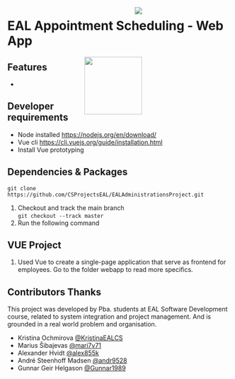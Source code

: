 <img style="margin-right: 200px;float:right;" src="https://img.shields.io/badge/development%20status-active-brightgreen.svg"><div></div>
# EAL Appointment Scheduling - Web App

<img style="margin-right: 200px;float:right;" src="https://octodex.github.com/images/dinotocat.pngf" width="130" align="right">

## Features
- 

## Developer requirements
- Node installed https://nodejs.org/en/download/
- Vue cli https://cli.vuejs.org/guide/installation.html
- Install Vue prototyping 

## Dependencies & Packages
`git clone https://github.com/CSProjectsEAL/EALAdministrationsProject.git`
1. Checkout and track the main branch <br>
`git checkout --track master`
1. Run the following command <br>

## VUE Project
1. Used Vue to create a single-page application that serve as frontend for employees. Go to the folder webapp to read more specifics.

## Contributors Thanks
This project was developed by Pba. students at EAL Software Development course, related to system integration and project management. And is grounded in a real world problem and organisation.

- Kristina Ochmirova <a href="https://github.com/KristinaEALCS">@KristinaEALCS</a>
- Marius Šibajevas <a href="https://github.com/mari7v71">@mari7v71</a>
- Alexander Hvidt <a href="https://github.com/alex855k">@alex855k</a>
- André Steenhoff Madsen <a href="https://github.com/andr9528">@andr9528</a>
- Gunnar Geir Helgason <a href="https://github.com/Gunnar1989">@Gunnar1989</a> 
